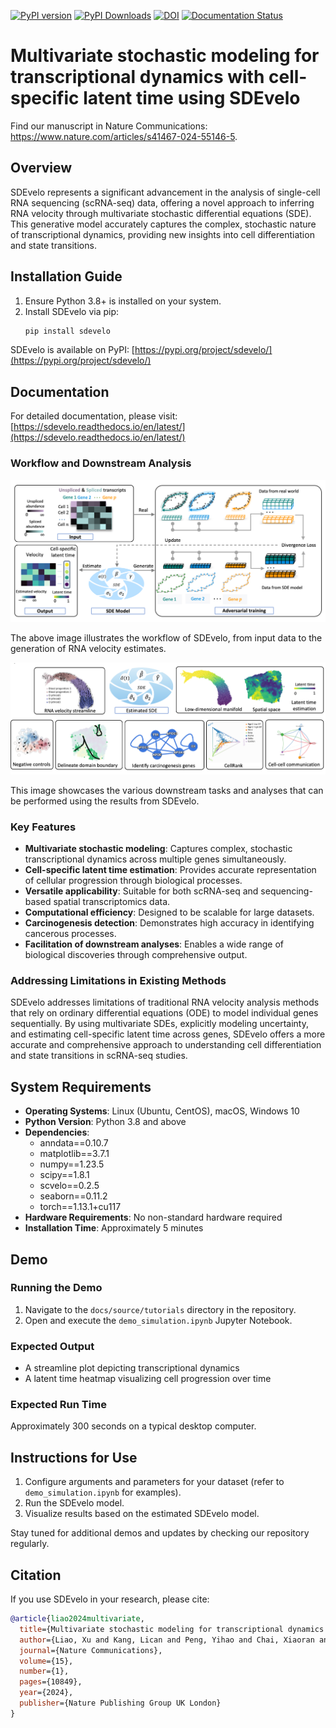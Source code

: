 [![PyPI version](https://img.shields.io/pypi/v/sdevelo.svg)](https://pypi.org/project/sdevelo)
[![PyPI Downloads](https://static.pepy.tech/badge/sdevelo)](https://www.pepy.tech/projects/sdevelo)
[![DOI](https://zenodo.org/badge/779562292.svg)](https://doi.org/10.5281/zenodo.14038379)
[![Documentation Status](https://readthedocs.org/projects/sdevelo/badge/?version=latest)](https://sdevelo.readthedocs.io/en/latest/?badge=latest)

# Multivariate stochastic modeling for transcriptional dynamics with cell-specific latent time using SDEvelo
Find our manuscript in Nature Communications: https://www.nature.com/articles/s41467-024-55146-5.

## Overview

SDEvelo represents a significant advancement in the analysis of single-cell RNA sequencing (scRNA-seq) data, offering a novel approach to inferring RNA velocity through multivariate stochastic differential equations (SDE). This generative model accurately captures the complex, stochastic nature of transcriptional dynamics, providing new insights into cell differentiation and state transitions.

## Installation Guide

1. Ensure Python 3.8+ is installed on your system.
2. Install SDEvelo via pip:
   ```bash
   pip install sdevelo
   ```

SDEvelo is available on PyPI: [https://pypi.org/project/sdevelo/](https://pypi.org/project/sdevelo/)

## Documentation

For detailed documentation, please visit: [https://sdevelo.readthedocs.io/en/latest/](https://sdevelo.readthedocs.io/en/latest/)

### Workflow and Downstream Analysis

![SDEvelo Flow Chart](https://github.com/Liao-Xu/SDEvelo/blob/master/docs/source/_static/sde_flow.png)

The above image illustrates the workflow of SDEvelo, from input data to the generation of RNA velocity estimates.

![SDEvelo Downstream Tasks](https://github.com/Liao-Xu/SDEvelo/blob/master/docs/source/_static/sde_down.png)

This image showcases the various downstream tasks and analyses that can be performed using the results from SDEvelo.

### Key Features

- **Multivariate stochastic modeling**: Captures complex, stochastic transcriptional dynamics across multiple genes simultaneously.
- **Cell-specific latent time estimation**: Provides accurate representation of cellular progression through biological processes.
- **Versatile applicability**: Suitable for both scRNA-seq and sequencing-based spatial transcriptomics data.
- **Computational efficiency**: Designed to be scalable for large datasets.
- **Carcinogenesis detection**: Demonstrates high accuracy in identifying cancerous processes.
- **Facilitation of downstream analyses**: Enables a wide range of biological discoveries through comprehensive output.

### Addressing Limitations in Existing Methods

SDEvelo addresses limitations of traditional RNA velocity analysis methods that rely on ordinary differential equations (ODE) to model individual genes sequentially. By using multivariate SDEs, explicitly modeling uncertainty, and estimating cell-specific latent time across genes, SDEvelo offers a more accurate and comprehensive approach to understanding cell differentiation and state transitions in scRNA-seq studies.

## System Requirements

- **Operating Systems**: Linux (Ubuntu, CentOS), macOS, Windows 10
- **Python Version**: Python 3.8 and above
- **Dependencies**:
  - anndata==0.10.7
  - matplotlib==3.7.1
  - numpy==1.23.5
  - scipy==1.8.1
  - scvelo==0.2.5
  - seaborn==0.11.2
  - torch==1.13.1+cu117
- **Hardware Requirements**: No non-standard hardware required
- **Installation Time**: Approximately 5 minutes

## Demo

### Running the Demo

1. Navigate to the `docs/source/tutorials` directory in the repository.
2. Open and execute the `demo_simulation.ipynb` Jupyter Notebook.

### Expected Output

- A streamline plot depicting transcriptional dynamics
- A latent time heatmap visualizing cell progression over time

### Expected Run Time

Approximately 300 seconds on a typical desktop computer.

## Instructions for Use

1. Configure arguments and parameters for your dataset (refer to `demo_simulation.ipynb` for examples).
2. Run the SDEvelo model.
3. Visualize results based on the estimated SDEvelo model.

Stay tuned for additional demos and updates by checking our repository regularly.

## Citation

If you use SDEvelo in your research, please cite:

```bibtex
@article{liao2024multivariate,
  title={Multivariate stochastic modeling for transcriptional dynamics with cell-specific latent time using SDEvelo},
  author={Liao, Xu and Kang, Lican and Peng, Yihao and Chai, Xiaoran and Xie, Peng and Lin, Chengqi and Ji, Hongkai and Jiao, Yuling and Liu, Jin},
  journal={Nature Communications},
  volume={15},
  number={1},
  pages={10849},
  year={2024},
  publisher={Nature Publishing Group UK London}
}
```
